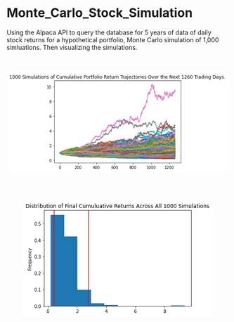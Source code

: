 # Monte_Carlo_Stock_Simulation
Using the Alpaca API  to query the database for 5 years of data of daily stock returns for a hypothetical portfolio, Monte Carlo simulation of 1,000 simluations. Then visualizing the simulations.
<br>
<br>
<br>
<p align="center"><img src="Images/MC_fiveyear_sim_plot.png" /></p>
<br>
<br>
<p align="center"><img src="Images/MC_fiveyear_dist_plot.png"  /></p>
